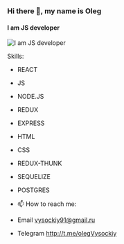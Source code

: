 ### Hi there 👋, my name is Oleg 
#### I am JS developer
![I am JS developer](https://encrypted-tbn0.gstatic.com/images?q=tbn:ANd9GcRuRTpPRTvx0jW9BKVX9jE6kCdQkgbo7EhLCA&usqp=CAU)


Skills: 
- REACT
- JS
- NODE.JS
- REDUX
- EXPRESS
- HTML
- CSS
- REDUX-THUNK
- SEQUELIZE
- POSTGRES

- 📫 How to reach me: 
- Email vysockiy91@gmail.ru 
- Telegram http://t.me/olegVysockiy

